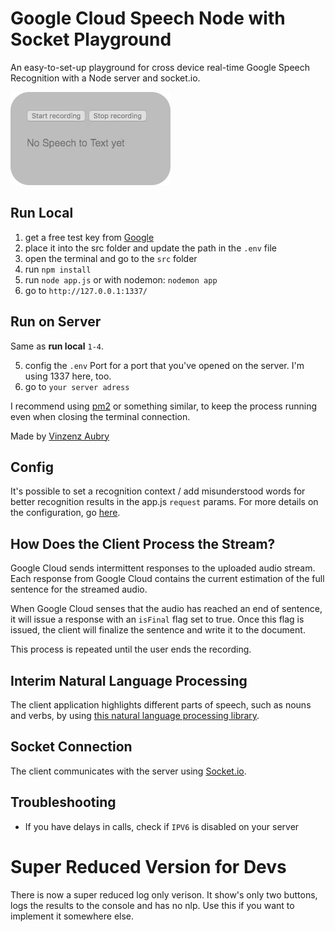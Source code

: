 # Google Cloud Speech Node with Socket Playground
An easy-to-set-up playground for cross device real-time Google Speech Recognition with a Node server and socket.io.

![Yo this is a test](example.gif "example gif")

## Run Local
1. get a free test key from [Google](https://cloud.google.com/speech/docs/quickstart )
2. place it into the src folder and update the path in the `.env` file
3. open the terminal and go to the `src` folder
4. run `npm install`
5. run `node app.js` or with nodemon: `nodemon app`
6. go to `http://127.0.0.1:1337/`

## Run on Server
Same as **run local** `1-4`.

5. config the `.env` Port for a port that you've opened on the server. I'm using 1337 here, too.
6. go to `your server adress`

I recommend using [pm2](http://pm2.keymetrics.io/) or something similar, to keep the process running even when closing the terminal connection.

Made by [Vinzenz Aubry](https://twitter.com/vinberto)

## Config

It's possible to set a recognition context / add misunderstood words for better recognition results in the app.js `request` params. For more details on the configuration, go [here](https://cloud.google.com/speech-to-text/docs/reference/rest/v1/RecognitionConfig#SpeechContext).

## How Does the Client Process the Stream?

Google Cloud sends intermittent responses to the uploaded audio stream. Each response
from Google Cloud contains the current estimation of the full sentence for the streamed audio.

When Google Cloud senses that the audio has reached an end of sentence, it will issue a response with an `isFinal` flag set to true. Once this flag is issued, the client will finalize the sentence and write it to the document.

This process is repeated until the user ends the recording.

## Interim Natural Language Processing

The client application highlights different parts of speech, such as nouns and verbs, by using
[this natural language processing library](https://github.com/spencermountain/compromise).

## Socket Connection

The client communicates with the server using [Socket.io](https://socket.io).

## Troubleshooting
- If you have delays in calls, check if `IPV6` is disabled on your server

# Super Reduced Version for Devs

There is now a super reduced log only verison. It show's only two buttons, logs the results to the console and has no nlp. Use this if you want to implement it somewhere else.
